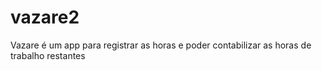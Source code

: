 # vazare2
Vazare é um app para registrar as horas e poder contabilizar as horas de trabalho restantes
